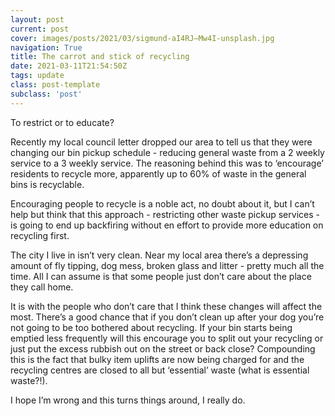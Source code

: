 ```yaml
---
layout: post
current: post
cover: images/posts/2021/03/sigmund-aI4RJ—Mw4I-unsplash.jpg
navigation: True
title: The carrot and stick of recycling
date: 2021-03-11T21:54:50Z
tags: update
class: post-template
subclass: 'post'
---
```


To restrict or to educate?

Recently my local council letter dropped our area to tell us that they were changing our bin pickup schedule - reducing general waste from a 2 weekly service to a 3 weekly service. The reasoning behind this was to ‘encourage’ residents to recycle more, apparently up to 60% of waste in the general bins is recyclable. 

Encouraging people to recycle is a noble act, no doubt about it, but I can’t help but think that this approach - restricting other waste pickup services - is going to end up backfiring without en effort to provide more education on recycling first. 

The city I live in isn’t very clean. Near my local area there’s a depressing amount of fly tipping, dog mess, broken glass and litter - pretty much all the time. All I can assume is that some people just don’t care about the place they call home.

It is with the people who don’t care that I think these changes will affect the most. There’s a good chance that if you don’t clean up after your dog you’re not going to be too bothered about recycling. If your bin starts being emptied less frequently will this encourage you to split out your recycling or just put the excess rubbish out on the street or back close? Compounding this is the fact that bulky item uplifts are now being charged for and the recycling centres are closed to all but ‘essential’ waste (what is essential waste?!). 

I hope I’m wrong and this turns things around, I really do.